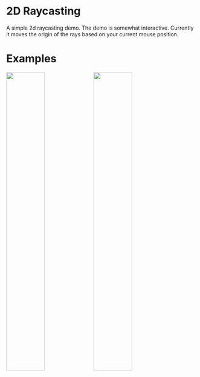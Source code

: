 # 2D Raycasting
A simple 2d raycasting demo.
The demo is somewhat interactive. Currently it moves the origin of the rays based on your current mouse position.
# Examples
<img src="https://user-images.githubusercontent.com/35517078/184545621-131855f1-2991-46f7-8fef-556a9bbe2423.png" width="45%"></img> <img src="https://user-images.githubusercontent.com/35517078/184545635-5927a8a7-fa05-4e65-b86c-998bcefbc913.png" width="45%"></img> 
